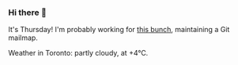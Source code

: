 ### Hi there :wave:

It's Thursday! I'm probably working for [this bunch](https://github.com/kohofinancial), maintaining a Git mailmap.

Weather in Toronto: partly cloudy, at +4°C.
